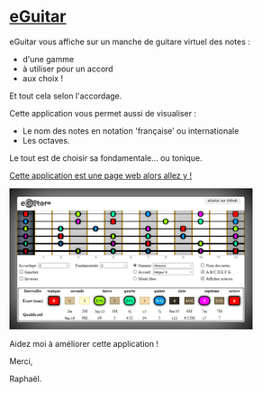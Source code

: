 # [eGuitar](http://raphpell.github.io/eGuitar/)

eGuitar vous affiche sur un manche de guitare virtuel des notes :
- d'une gamme
- à utiliser pour un accord
- aux choix !

Et tout cela selon l'accordage.

Cette application vous permet aussi de visualiser :
- Le nom des notes en notation 'française' ou internationale
- Les octaves.

Le tout est de choisir sa fondamentale... ou tonique.

[Cette application est une page web alors allez y !](http://raphpell.github.io/eGuitar/)

[![Preview](https://github.com/raphpell/eGuitar/raw/gh-pages/preview.png "allez y !")](http://raphpell.github.io/eGuitar/)

Aidez moi à améliorer cette application !

Merci,

Raphaël.
